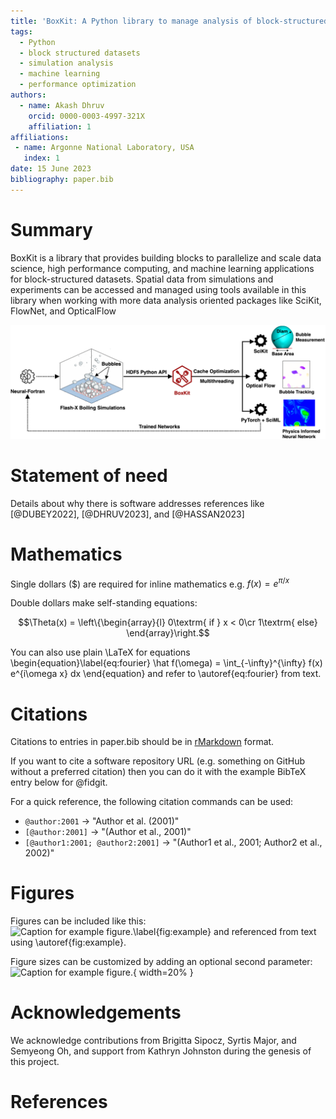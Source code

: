 ```yaml
---
title: 'BoxKit: A Python library to manage analysis of block-structured simulation datasets'
tags:
  - Python
  - block structured datasets
  - simulation analysis
  - machine learning
  - performance optimization
authors:
  - name: Akash Dhruv
    orcid: 0000-0003-4997-321X
    affiliation: 1
affiliations:
 - name: Argonne National Laboratory, USA
   index: 1
date: 15 June 2023
bibliography: paper.bib
---
```


# Summary

BoxKit is a library that provides building blocks to parallelize and 
scale data science, high performance computing, and machine learning
applications for block-structured datasets. Spatial data from
simulations and experiments can be accessed and managed using tools
available in this library when working with more data analysis oriented
packages like SciKit, FlowNet, and OpticalFlow

![BoxKit is designed to integrate simulation software instruments like Flash-X [@DUBEY2022] with Python-based machine learning and data analysis libraries. Large simulation datasets (~TB) can leverage BoxKit to improve performance of offline training/analysis. This mechanism is part of a broader workflow to integrate simulations with machine learning using a Fortran-Python bridge shown with dotted lines. \label{fig:workflow}](../media/workflow.png)

# Statement of need

Details about why there is software addresses references like
[@DUBEY2022], [@DHRUV2023], and [@HASSAN2023] 

# Mathematics

Single dollars ($) are required for inline mathematics e.g. $f(x) = e^{\pi/x}$

Double dollars make self-standing equations:

$$\Theta(x) = \left\{\begin{array}{l}
0\textrm{ if } x < 0\cr
1\textrm{ else}
\end{array}\right.$$

You can also use plain \LaTeX for equations
\begin{equation}\label{eq:fourier}
\hat f(\omega) = \int_{-\infty}^{\infty} f(x) e^{i\omega x} dx
\end{equation}
and refer to \autoref{eq:fourier} from text.

# Citations

Citations to entries in paper.bib should be in
[rMarkdown](http://rmarkdown.rstudio.com/authoring_bibliographies_and_citations.html)
format.

If you want to cite a software repository URL (e.g. something on GitHub without a preferred
citation) then you can do it with the example BibTeX entry below for @fidgit.

For a quick reference, the following citation commands can be used:
- `@author:2001`  ->  "Author et al. (2001)"
- `[@author:2001]` -> "(Author et al., 2001)"
- `[@author1:2001; @author2:2001]` -> "(Author1 et al., 2001; Author2 et al., 2002)"

# Figures

Figures can be included like this:
![Caption for example figure.\label{fig:example}](figure.png)
and referenced from text using \autoref{fig:example}.

Figure sizes can be customized by adding an optional second parameter:
![Caption for example figure.](figure.png){ width=20% }

# Acknowledgements

We acknowledge contributions from Brigitta Sipocz, Syrtis Major, and Semyeong
Oh, and support from Kathryn Johnston during the genesis of this project.

# References
